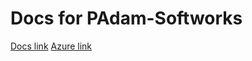 # Docs for PAdam-Softworks

[Docs link](https://padam-softworks.github.io/docs/index.html)
[Azure link](https://dev.azure.com/dawidiaco/PAdam%20Softworks)